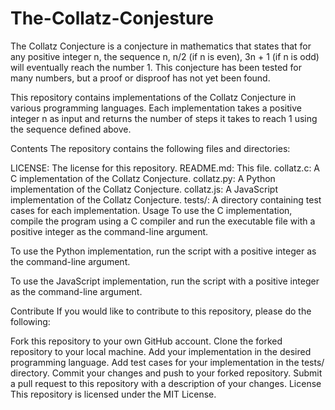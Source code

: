 ﻿# The-Collatz-Conjesture
The Collatz Conjecture is a conjecture in mathematics that states that for any positive integer n, the sequence n, n/2 (if n is even), 3n + 1 (if n is odd) will eventually reach the number 1. This conjecture has been tested for many numbers, but a proof or disproof has not yet been found.

This repository contains implementations of the Collatz Conjecture in various programming languages. Each implementation takes a positive integer n as input and returns the number of steps it takes to reach 1 using the sequence defined above.

Contents
The repository contains the following files and directories:

LICENSE: The license for this repository.
README.md: This file.
collatz.c: A C implementation of the Collatz Conjecture.
collatz.py: A Python implementation of the Collatz Conjecture.
collatz.js: A JavaScript implementation of the Collatz Conjecture.
tests/: A directory containing test cases for each implementation.
Usage
To use the C implementation, compile the program using a C compiler and run the executable file with a positive integer as the command-line argument.

To use the Python implementation, run the script with a positive integer as the command-line argument.

To use the JavaScript implementation, run the script with a positive integer as the command-line argument.

Contribute
If you would like to contribute to this repository, please do the following:

Fork this repository to your own GitHub account.
Clone the forked repository to your local machine.
Add your implementation in the desired programming language.
Add test cases for your implementation in the tests/ directory.
Commit your changes and push to your forked repository.
Submit a pull request to this repository with a description of your changes.
License
This repository is licensed under the MIT License.
